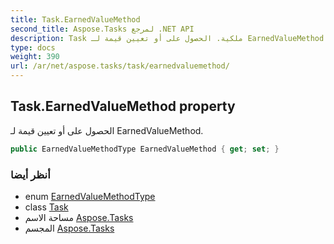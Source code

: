```yaml
---
title: Task.EarnedValueMethod
second_title: Aspose.Tasks لمرجع .NET API
description: Task ملكية. الحصول على أو تعيين قيمة لـ EarnedValueMethod.
type: docs
weight: 390
url: /ar/net/aspose.tasks/task/earnedvaluemethod/
---
```

## Task.EarnedValueMethod property

الحصول على أو تعيين قيمة لـ EarnedValueMethod.

```csharp
public EarnedValueMethodType EarnedValueMethod { get; set; }
```

### أنظر أيضا

* enum [EarnedValueMethodType](../../earnedvaluemethodtype/)
* class [Task](../)
* مساحة الاسم [Aspose.Tasks](../../task/)
* المجسم [Aspose.Tasks](../../../)


